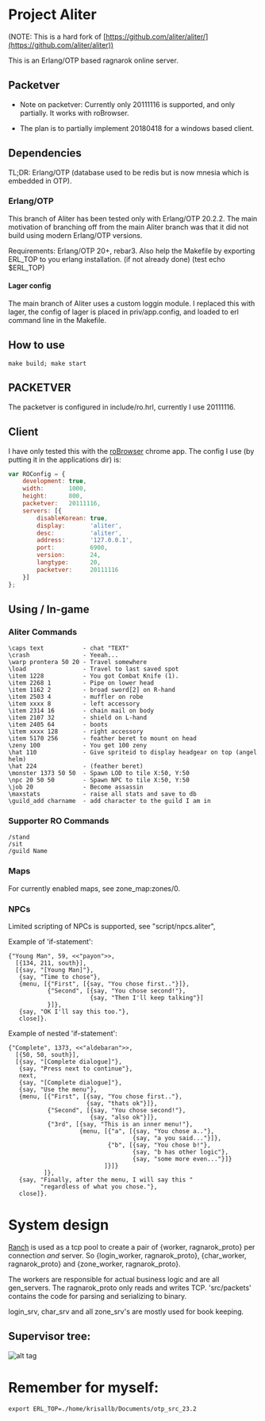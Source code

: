 # Project Aliter

(NOTE: This is a hard fork of [https://github.com/aliter/aliter/](https://github.com/aliter/aliter))

This is an Erlang/OTP based ragnarok online server.

## Packetver

* Note on packetver: Currently only 20111116 is supported, and only partially.
  It works with roBrowser.

* The plan is to partially implement 20180418 for a windows based client.

## Dependencies

TL;DR: Erlang/OTP (database used to be redis but is
       now mnesia which is embedded in OTP).

### Erlang/OTP
This branch of Aliter has been tested only with Erlang/OTP 20.2.2.
The main motivation of branching off from the main Aliter branch
was that it did not build using modern Erlang/OTP versions.

Requirements: Erlang/OTP 20+, rebar3.
Also help the Makefile by exporting ERL_TOP to you erlang installation.
(if not already done) (test echo $ERL_TOP)

#### Lager config
The main branch of Aliter uses a custom loggin module. I replaced this
with lager, the config of lager is placed in priv/app.config, and loaded
to erl command line in the Makefile.

## How to use
`make build; make start`

## PACKETVER
The packetver is configured in include/ro.hrl, currently I use 20111116.

## Client
I have only tested this with the [roBrowser](https://www.robrowser.com)
chrome app. The config I use (by putting it in the applications dir) is:

```javascript
var ROConfig = {
    development: true,
    width:       1000,
    height:      800,
    packetver:   20111116,
    servers: [{
        disableKorean: true,
        display:       'aliter',
        desc:          'aliter',
        address:       '127.0.0.1',
        port:          6900,
        version:       24,
        langtype:      20,
        packetver:     20111116
    }]
};
```

## Using / In-game

### Aliter Commands

```
\caps text           - chat "TEXT"
\crash               - Yeeah...
\warp prontera 50 20 - Travel somewhere
\load                - Travel to last saved spot
\item 1228           - You got Combat Knife (1).
\item 2268 1         - Pipe on lower head
\item 1162 2         - broad sword[2] on R-hand
\item 2503 4         - muffler on robe
\item xxxx 8         - left accessory
\item 2314 16        - chain mail on body
\item 2107 32        - shield on L-hand
\item 2405 64        - boots
\item xxxx 128       - right accessory
\item 5170 256       - feather beret to mount on head
\zeny 100            - You get 100 zeny
\hat 110             - Give spriteid to display headgear on top (angel helm)
\hat 224             - (feather beret)
\monster 1373 50 50  - Spawn LOD to tile X:50, Y:50
\npc 20 50 50        - Spawn NPC to tile X:50, Y:50
\job 20              - Become assassin
\maxstats            - raise all stats and save to db
\guild_add charname  - add character to the guild I am in
```

### Supporter RO Commands

```
/stand
/sit
/guild Name
```

### Maps

For currently enabled maps, see zone_map:zones/0.

### NPCs

Limited scripting of NPCs is supported, see "script/npcs.aliter",

Example of 'if-statement':

```
{"Young Man", 59, <<"payon">>,
  [{134, 211, south}],
  [{say, "[Young Man]"},
   {say, "Time to chose"},
   {menu, [{"First", [{say, "You chose first.."}]},
           {"Second", [{say, "You chose second!"},
                       {say, "Then I'll keep talking"}]
           }]},
   {say, "OK I'll say this too."},
   close]}.
```

Example of nested 'if-statement':

```
{"Complete", 1373, <<"aldebaran">>,
  [{50, 50, south}],
  [{say, "[Complete dialogue]"},
   {say, "Press next to continue"},
   next,
   {say, "[Complete dialogue]"},
   {say, "Use the menu"},
   {menu, [{"First", [{say, "You chose first.."},
                      {say, "thats ok"}]},
           {"Second", [{say, "You chose second!"},
                       {say, "also ok"}]},
           {"3rd", [{say, "This is an inner menu!"},
                    {menu, [{"a", [{say, "You chose a.."},
                                   {say, "a you said..."}]},
                            {"b", [{say, "You chose b!"},
                                   {say, "b has other logic"},
                                   {say, "some more even..."}]}
                           ]}]}
          ]},
   {say, "Finally, after the menu, I will say this "
         "regardless of what you chose."},
   close]}.
```

# System design

[Ranch](https://github.com/ninenines/ranch) is used as a tcp pool to create a pair of {worker, ragnarok_proto}
per connection *and* server. So {login_worker, ragnarok_proto},
{char_worker, ragnarok_proto} and {zone_worker, ragnarok_proto}.

The workers are responsible for actual business logic and are all gen_servers.
The ragnarok_proto only reads and writes TCP. 'src/packets' contains the code
for parsing and serializing to binary.

login_srv, char_srv and all zone_srv's are mostly used for book keeping.

## Supervisor tree:
![alt tag](https://i.imgur.com/gVsfYY8.png)


# Remember for myself:
`export ERL_TOP=./home/krisallb/Documents/otp_src_23.2`
